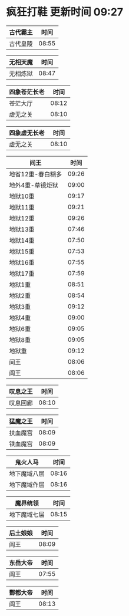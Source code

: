 # 疯狂打鞋 更新时间 09:27

| 古代霸主   | 时间    |
|--------|-------|
| 古代皇陵 | 08:55 |

| 无相天魔   | 时间    |
|--------|-------|
| 无相炼狱 | 08:47 |

| 四象苍茫长老   | 时间    |
|--------|-------|
| 苍茫大厅 | 08:12 |
| 虚无之关 | 08:10 |

| 四象虚无长老   | 时间    |
|--------|-------|
| 虚无之关 | 08:10 |

| 间王   | 时间    |
|--------|-------|
| 地省12重-春白糊多 | 09:26 |
| 地外4重-草镜炬狱 | 09:00 |
| 地狱10重 | 09:17 |
| 地狱11重 | 09:21 |
| 地狱12重 | 09:26 |
| 地狱13重 | 07:46 |
| 地狱14重 | 07:50 |
| 地狱15重 | 07:53 |
| 地狱16重 | 07:55 |
| 地狱17重 | 07:59 |
| 地狱1重 | 08:51 |
| 地狱2重 | 08:54 |
| 地狱3重 | 09:12 |
| 地狱4重 | 09:00 |
| 地狱6重 | 09:05 |
| 地狱8重 | 09:05 |
| 地狱重 | 09:12 |
| 间王 | 08:06 |
| 阎王 | 08:06 |

| 叹息之王   | 时间    |
|--------|-------|
| 叹息回廊 | 08:10 |

| 猛魔之王   | 时间    |
|--------|-------|
| 扶血魔宫 | 08:09 |
| 铁血魔宫 | 08:09 |

| 鬼火人马   | 时间    |
|--------|-------|
| 地下魔域八层 | 08:16 |
| 地下魔域作层 | 08:16 |

| 魔界统领   | 时间    |
|--------|-------|
| 地下魔域七层 | 08:15 |

| 后土娘娘   | 时间    |
|--------|-------|
| 阎王 | 08:09 |

| 东岳大帝   | 时间    |
|--------|-------|
| 阎王 | 07:55 |

| 酆都大帝   | 时间    |
|--------|-------|
| 阎王 | 08:13 |